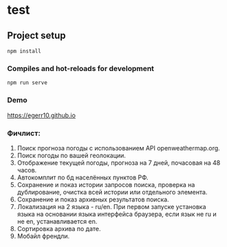 # test

## Project setup
```
npm install
```

### Compiles and hot-reloads for development
```
npm run serve
```

### Demo

https://egerr10.github.io

### Фичлист:

1. Поиск прогноза погоды с использованием API openweathermap.org.
2. Поиск погоды по вашей геолокации.
3. Отображение текущей погоды, прогноза на 7 дней, почасовая на 48 часов.
4. Автокомплит по бд населённых пунктов РФ.
5. Сохранение и показ истории запросов поиска, проверка на дублирование, очистка всей истории или отдельного элемента.
6. Сохранение и показ архивных результатов поиска. 
7. Локализация на 2 языка - ru/en. При первом запуске установка языка на основании языка интерфейса браузера, если язык не ru и не en, устанавливается en.
8. Сортировка архива по дате. 
9. Мобайл френдли.
